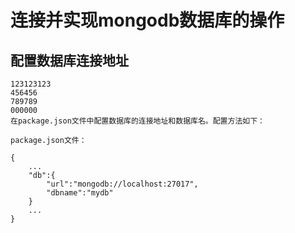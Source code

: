 # 连接并实现mongodb数据库的操作

## 配置数据库连接地址

    123123123
    456456
    789789
    000000
    在package.json文件中配置数据库的连接地址和数据库名。配置方法如下：

    package.json文件：

    {
        ...
        "db":{
            "url":"mongodb://localhost:27017",
            "dbname":"mydb"
        }
        ...
    }
